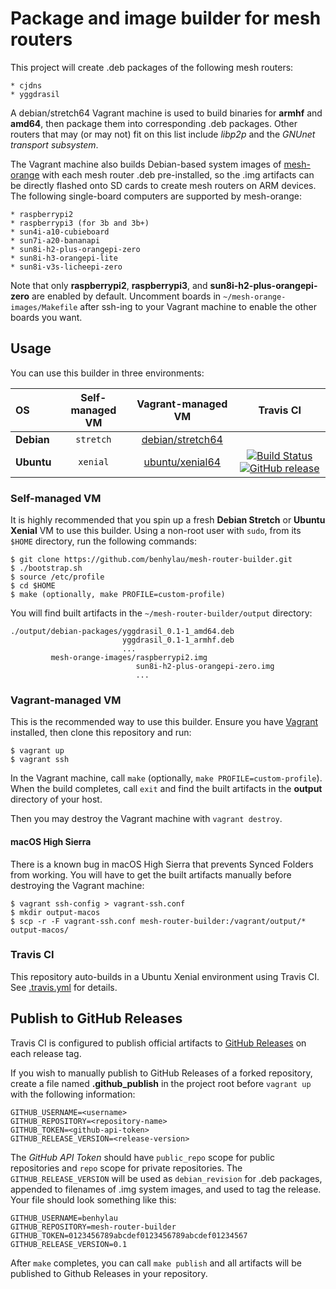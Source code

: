 Package and image builder for mesh routers
==========================================

This project will create .deb packages of the following mesh routers:

    * cjdns
    * yggdrasil

A debian/stretch64 Vagrant machine is used to build binaries for **armhf** and
**amd64**, then package them into corresponding .deb packages. Other routers that
may (or may not) fit on this list include _libp2p_ and the _GNUnet transport
subsystem_.

The Vagrant machine also builds Debian-based system images of
[mesh-orange](https://github.com/tomeshnet/mesh-orange) with each mesh router
.deb pre-installed, so the .img artifacts can be directly flashed onto SD cards
to create mesh routers on ARM devices. The following single-board computers are
supported by mesh-orange:

    * raspberrypi2
    * raspberrypi3 (for 3b and 3b+)
    * sun4i-a10-cubieboard
    * sun7i-a20-bananapi
    * sun8i-h2-plus-orangepi-zero
    * sun8i-h3-orangepi-lite
    * sun8i-v3s-licheepi-zero

Note that only **raspberrypi2**, **raspberrypi3**, and
**sun8i-h2-plus-orangepi-zero** are enabled by default. Uncomment boards in
`~/mesh-orange-images/Makefile` after ssh-ing to your Vagrant machine
to enable the other boards you want.

Usage
-----

You can use this builder in three environments:

| OS       | Self-managed VM | Vagrant-managed VM                                                   | Travis CI |
|:---------|:---------------:|:--------------------------------------------------------------------:|:---------:|
|**Debian**| `stretch`       | [debian/stretch64](https://app.vagrantup.com/debian/boxes/stretch64) |           |
|**Ubuntu**| `xenial`        | [ubuntu/xenial64](https://app.vagrantup.com/ubuntu/boxes/xenial64)   | [![Build Status](https://travis-ci.org/benhylau/mesh-router-builder.svg?branch=master)](https://travis-ci.org/benhylau/mesh-router-builder) [![GitHub release](https://img.shields.io/github/release/benhylau/mesh-router-builder.svg)](https://github.com/benhylau/mesh-router-builder/releases) |

### Self-managed VM

It is highly recommended that you spin up a fresh **Debian Stretch** or **Ubuntu Xenial**
VM to use this builder. Using a non-root user with `sudo`, from its `$HOME` directory,
run the following commands:

    $ git clone https://github.com/benhylau/mesh-router-builder.git
    $ ./bootstrap.sh
    $ source /etc/profile
    $ cd $HOME
    $ make (optionally, make PROFILE=custom-profile)

You will find built artifacts in the `~/mesh-router-builder/output` directory:

    ./output/debian-packages/yggdrasil_0.1-1_amd64.deb
                             yggdrasil_0.1-1_armhf.deb
                             ...
             mesh-orange-images/raspberrypi2.img
                                sun8i-h2-plus-orangepi-zero.img
                                ...

### Vagrant-managed VM

This is the recommended way to use this builder. Ensure you have
[Vagrant](https://www.vagrantup.com) installed, then clone this repository and run:

    $ vagrant up
    $ vagrant ssh

In the Vagrant machine, call `make` (optionally, `make PROFILE=custom-profile`).
When the build completes, call `exit` and find the built artifacts in the
**output** directory of your host.

Then you may destroy the Vagrant machine with `vagrant destroy`.

#### macOS High Sierra

There is a known bug in macOS High Sierra that prevents Synced Folders from
working. You will have to get the built artifacts manually before destroying the
Vagrant machine:

    $ vagrant ssh-config > vagrant-ssh.conf
    $ mkdir output-macos
    $ scp -r -F vagrant-ssh.conf mesh-router-builder:/vagrant/output/* output-macos/

### Travis CI

This repository auto-builds in a Ubuntu Xenial environment using Travis CI. See
[.travis.yml](https://github.com/benhylau/mesh-router-builder/blob/master/.travis.yml)
for details.

Publish to GitHub Releases
--------------------------

Travis CI is configured to publish official artifacts to
[GitHub Releases](https://github.com/benhylau/mesh-router-builder/releases) on each
release tag.

If you wish to manually publish to GitHub Releases of a forked repository, create a file
named **.github_publish** in the project root before `vagrant up` with the following
information:

    GITHUB_USERNAME=<username>
    GITHUB_REPOSITORY=<repository-name>
    GITHUB_TOKEN=<github-api-token>
    GITHUB_RELEASE_VERSION=<release-version>

The _GitHub API Token_ should have `public_repo` scope for public repositories
and `repo` scope for private repositories. The `GITHUB_RELEASE_VERSION` will be
used as `debian_revision` for .deb packages, appended to filenames of .img system
images, and used to tag the release. Your file should look something like this:

    GITHUB_USERNAME=benhylau
    GITHUB_REPOSITORY=mesh-router-builder
    GITHUB_TOKEN=0123456789abcdef0123456789abcdef01234567
    GITHUB_RELEASE_VERSION=0.1

After `make` completes, you can call `make publish` and all artifacts will be
published to Github Releases in your repository.

